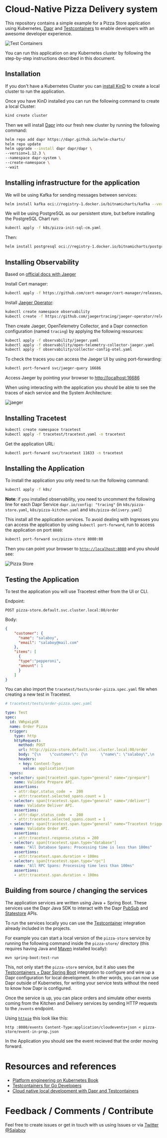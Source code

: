 # Cloud-Native Pizza Delivery system

This repository contains a simple example for a Pizza Store application using Kubernetes, [Dapr](https://dapr.io) and [Testcontainers](https://testcontainers.com) to enable developers with an awesome developer experience.

![Test Containers](imgs/testcontainers-dapr.png)

You can run this application on any Kubernetes cluster by following the step-by-step instructions described in this document.

## Installation

If you don't have a Kubernetes Cluster you can [install KinD](https://kind.sigs.k8s.io/docs/user/quick-start/) to create a local cluster to run the application.

Once you have KinD installed you can run the following command to create a local Cluster:

```bash
kind create cluster
```

Then we will install [Dapr](https://dapr.io) into our fresh new cluster by running the following command:

```bash
helm repo add dapr https://dapr.github.io/helm-charts/
helm repo update
helm upgrade --install dapr dapr/dapr \
--version=1.12.3 \
--namespace dapr-system \
--create-namespace \
--wait
```

## Installing infrastructure for the application

We will be using Kafka for sending messages between services:

```bash
helm install kafka oci://registry-1.docker.io/bitnamicharts/kafka --version 22.1.5 --set "provisioning.topics[0].name=events-topic" --set "provisioning.topics[0].partitions=1" --set "persistence.size=1Gi"
```

We will be using PostgreSQL as our persistent store, but before installing the PostgreSQL Chart run:

```bash
kubectl apply -f k8s/pizza-init-sql-cm.yaml
```

Then:

```bash
helm install postgresql oci://registry-1.docker.io/bitnamicharts/postgresql --version 12.5.7 --set "image.debug=true" --set "primary.initdb.user=postgres" --set "primary.initdb.password=postgres" --set "primary.initdb.scriptsConfigMap=pizza-init-sql" --set "global.postgresql.auth.postgresPassword=postgres" --set "primary.persistence.size=1Gi"
```

## Installing Observability

Based on [official docs with Jaeger](https://docs.dapr.io/operations/observability/tracing/otel-collector/open-telemetry-collector-jaeger/)

Install Cert manager:

```bash
kubectl apply -f https://github.com/cert-manager/cert-manager/releases/download/v1.13.3/cert-manager.yaml
```

Install [Jaeger Operator](https://www.jaegertracing.io/docs/1.49/operator/):

```bash
kubectl create namespace observability
kubectl create -f https://github.com/jaegertracing/jaeger-operator/releases/download/v1.49.0/jaeger-operator.yaml -n observability
```

Then create Jaeger, OpenTelemetry Collector, and a Dapr connection configuration (named `tracing`) by applying the following resources:

```bash
kubectl apply -f observability/jaeger.yaml
kubectl apply -f observability/open-telemetry-collector-jaeger.yaml
kubectl apply -f observability/collector-config-otel.yaml
```

To check the traces you can access the Jaeger UI by using port-forwarding:

```bash
kubectl port-forward svc/jaeger-query 16686
```

Access Jaeger by pointing your browser to [http://localhost:16686](http://localhost:16686)

When using interacting with the application you should be able to see the traces of each service and the System Architecture:

![jaeger](imgs/jaeger.png)

## Installing Tracetest

```bash
kubectl create namespace tracetest
kubectl apply -f tracetest/tracetest.yaml -n tracetest
```

Get the application URL:

```bash
kubectl port-forward svc/tracetest 11633 -n tracetest
```

## Installing the Application

To install the application you only need to run the following command:

```bash
kubectl apply -f k8s/
```

**Note**: if you installed observability, you need to uncomment the following line for each Dapr Service `dapr.io/config: "tracing"` (in `k8s/pizza-store.yaml`, `k8s/pizza-kitchen.yaml` and `k8s/pizza-delivery.yaml`)

This install all the application services. To avoid dealing with Ingresses you can access the application by using `kubectl port-forward`, run to access the application on port `8080`:

```bash
kubectl port-forward svc/pizza-store 8080:80
```

Then you can point your browser to [`http://localhost:8080`](http://localhost:8080) and you should see:

![Pizza Store](imgs/pizza-store.png)

## Testing the Application

To test the application you will use Tracetest either from the UI or CLI.

Endpoint:

```text
POST pizza-store.default.svc.cluster.local:80/order
```

Body:

```json
{
    "customer": {
      "name": "salaboy",
      "email": "salaboy@mail.com"
    },
    "items": [
      {
      "type":"pepperoni",
      "amount": 1
      }
    ]
}
```

You can also import the `tracetest/tests/order-pizza.spec.yaml` file when creating a new test in Tracetest.

```yaml
# tracetest/tests/order-pizza.spec.yaml

type: Test
spec:
  id: VWhpxLpSR
  name: Order Pizza
  trigger:
    type: http
    httpRequest:
      method: POST
      url: http://pizza-store.default.svc.cluster.local:80/order
      body: "{\n    \"customer\": {\n      \"name\": \"salaboy\",\n      \"email\": \"salaboy@mail.com\"\n    },\n    \"items\": [\n      {\n      \"type\":\"pepperoni\",\n      \"amount\": 1\n      }\n    ]\n}"
      headers:
      - key: Content-Type
        value: application/json
  specs:
  - selector: span[tracetest.span.type="general" name="/prepare"]
    name: Validate Prepare API.
    assertions:
    - attr:dapr.status_code  =  200
    - attr:tracetest.selected_spans.count = 1
  - selector: span[tracetest.span.type="general" name="/deliver"]
    name: Validate Deliver API.
    assertions:
    - attr:dapr.status_code  =  200
    - attr:tracetest.selected_spans.count = 1
  - selector: span[tracetest.span.type="general" name="Tracetest trigger"]
    name: Validate Order API.
    assertions:
    - attr:tracetest.response.status = 200
  - selector: span[tracetest.span.type="database"]
    name: "All Database Spans: Processing time is less than 100ms"
    assertions:
    - attr:tracetest.span.duration < 100ms
  - selector: span[tracetest.span.type="rpc"]
    name: "All RPC Spans: Processing time less than 100ms"
    assertions:
    - attr:tracetest.span.duration < 100ms
```

## Building from source / changing the services

The application services are written using Java + Spring Boot. These services use the Dapr Java SDK to interact with the Dapr [PubSub](https://docs.dapr.io/getting-started/quickstarts/pubsub-quickstart/) and [Statestore](https://docs.dapr.io/getting-started/quickstarts/statemanagement-quickstart/) APIs.

To run the services locally you can use the [Testcontainer](https://testcontainaers.com) integration already included in the projects.

For example you can start a local version of the `pizza-store` service by running the following command inside the `pizza-store/` directory (this requires having Java and [Maven](https://maven.apache.org/) installed locally):

```
mvn spring-boot:test-run
```

This, not only start the `pizza-store` service, but it also uses the [Testcontainers + Dapr Spring Boot](https://central.sonatype.com/artifact/io.diagrid.dapr/dapr-spring-boot-starter) integration to configure and wire up a Dapr configuration for local development. In other words, you can now use Dapr outside of Kubernetes, for writing your service tests without the need to know how Dapr is configured. 


Once the service is up, you can place orders and simulate other events coming from the Kitchen and Delivery services by sending HTTP requests to the `/events` endpoint. 

Using [`httpie`](https://httpie.io/) this look like this:

```
http :8080/events Content-Type:application/cloudevents+json < pizza-store/event-in-prep.json
```

In the Application you should see the event recieved that the order moving forward. 

# Resources and references

- [Platform engineering on Kubernetes Book](http://mng.bz/jjKP?ref=salaboy.com)
- [Testcontainers for Go Developers](https://www.atomicjar.com/2023/08/local-development-of-go-applications-with-testcontainers/)
- [Cloud native local development with Dapr and Testcontainers](https://www.diagrid.io/blog/cloud-native-local-development)

# Feedback / Comments / Contribute

Feel free to create issues or get in touch with us using Issues or via [Twitter @Salaboy](https://twitter.com/salaboy)